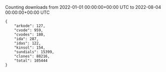 
Counting downloads from 2022-01-01 00:00:00+00:00 UTC to 2022-08-04 00:00:00+00:00 UTC

```
{
    "arkode": 127,
    "cvode": 959,
    "cvodes": 180,
    "ida": 287,
    "idas": 122,
    "kinsol": 154,
    "sundials": 15399,
    "clones": 88216,
    "total": 105444
}
```
